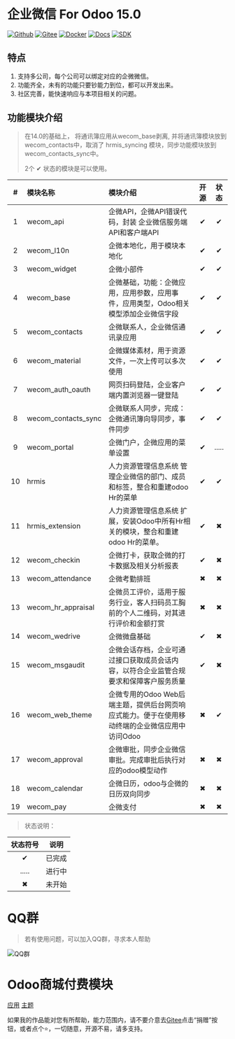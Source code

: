 # 企业微信 For Odoo 15.0


[![Github](http://img.shields.io/badge/Wecom15.0-Github-4cb648.svg?style=flat&colorA=8F8F8F)](https://github.com/rainbow-studio-solution/wecom)
[![Gitee](http://img.shields.io/badge/Wecom15.0-Gitee-875A7B.svg?style=flat&colorA=8F8F8F)](https://gitee.com/rainbowstudio/wecom)
[![Docker](http://img.shields.io/badge/Wecom15.0-Docker-C22D40.svg?style=flat&colorA=8F8F8F)](https://hub.docker.com/r/rainbowstudiosolution/wecom_for_odoo)
[![Docs](http://img.shields.io/badge/Wecom15.0-Docs-F34B7D.svg?style=flat&colorA=8F8F8F)](https://docs.rstudio.xyz/zh/14.0/wecom)
[![SDK](http://img.shields.io/badge/企微SDK-API-F34B7D.svg?style=flat&colorA=8F8F8F)](https://gitee.com/rainbowstudio/wecom_sdk_service/)

## 特点

1. 支持多公司，每个公司可以绑定对应的企微微信。
2. 功能齐全，未有的功能只要钞能力到位，都可以开发出来。
3. 社区完善，能快速响应与本项目相关的问题。

## 功能模块介绍

> 在14.0的基础上， 将通讯簿应用从wecom_base剥离, 并将通讯簿模块放到wecom_contacts中，取消了 hrmis_syncing 模块，同步功能模块放到wecom_contacts_sync中。
> 
> 2个 ✔ 状态的模块是可以使用。


|   #   | 模块名称            | 模块介绍                                                                               | 开源  | 状态  |
| :---: | :------------------ | :------------------------------------------------------------------------------------- | :---: | :---: |
|   1   | wecom_api           | 企微API，企微API错误代码，封装 企业微信服务端API和客户端API                            |   ✔   |   ✔   |
|   2   | wecom_l10n          | 企微本地化，用于模块本地化                                                             |   ✔   |   ✔   |
|   3   | wecom_widget        | 企微小部件                                                                             |   ✔   |   ✔   |
|   4   | wecom_base          | 企微基础，功能：企微应用，应用参数，应用事件，应用类型，Odoo相关模型添加企业微信字段   |   ✔   |   ✔   |
|   5   | wecom_contacts      | 企微联系人，企业微信通讯录应用                                                         |   ✔   |   ✔   |
|   6   | wecom_material      | 企微媒体素材，用于资源文件，一次上传可以多次使用                                       |   ✔   |   ✔   |
|   7   | wecom_auth_oauth    | 网页扫码登陆，企业客户端内置浏览器一键登陆                                             |   ✔   |   ✔   |
|   8   | wecom_contacts_sync | 企微联系人同步，完成：企微通讯簿向导同步，事件同步                                     |   ✔   |   ✔   |
|   9   | wecom_portal        | 企微门户，企微应用的菜单设置                                                           |   ✔   | ..... |
|  10   | hrmis               | 人力资源管理信息系统 管理企业微信的部门、成员和标签，整合和重建odoo Hr的菜单           |   ✔   |   ✔   |
|  11   | hrmis_extension     | 人力资源管理信息系统 扩展，安装Odoo中所有Hr相关的模块，整合和重建odoo Hr的菜单。       |   ✔   |   ✖   |
|  12   | wecom_checkin       | 企微打卡，获取企微的打卡数据及相关分析报表                                             |   ✔   |   ✖   |
|  13   | wecom_attendance    | 企微考勤排班                                                                           |   ✖   |   ✖   |
|  13   | wecom_hr_appraisal  | 企微员工评价，适用于服务行业，客人扫码员工胸前的个人二维码，对其进行评价和金额打赏     |   ✖   |   ✖   |
|  14   | wecom_wedrive       | 企微微盘基础                                                                           |   ✔   |   ✖   |
|  15   | wecom_msgaudit      | 企微会话存档，企业可通过接口获取成员会话内容，以符合企业监管合规要求和保障客户服务质量 |   ✔   |   ✖   |
|  16   | wecom_web_theme     | 企微专用的Odoo Web后端主题，提供后台网页响应式能力。便于在使用移动终端的企业微信应用中访问Odoo      |   ✖   | ✔  |
|  17   | wecom_approval      | 企微审批，同步企业微信审批。完成审批后执行对应的odoo模型动作                           |   ✖   |   ✖   |
|  18   | wecom_calendar      | 企微日历，odoo与企微的日历双向同步                                                     |   ✖   |   ✖   |
|  19   | wecom_pay           | 企微支付                                                                               |   ✖   |   ✖   |

> 状态说明：
> 
| 状态符号 |  说明  |
| :------: | :----: |
|    ✔     | 已完成 |
|  .....   | 进行中 |
|    ✖     | 未开始 |

# QQ群

>若有使用问题，可以加入QQ群，寻求本人帮助

![QQ群](doc/img/QQ群二维码.png)

# Odoo商城付费模块

<a href="https://apps.odoo.com/apps/modules/browse?search=RStudio" target="_blank">应用</a>
<a href="https://apps.odoo.com/apps/themes/browse?search=RStudio" target="_blank">主题</a>


如果我的作品能对您有所帮助，能力范围内，请不要介意去<a href="https://gitee.com/rainbowstudio/wecom">Gitee</a>点击“捐赠”按钮，或者点个⭐，一切随意，开源不易，请多支持。
